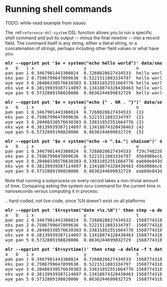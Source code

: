 <!---  PLEASE DO NOT EDIT DIRECTLY. EDIT THE .md.in FILE PLEASE. --->
# Running shell commands

TODO: while-read example from issues

The :ref:`reference-dsl-system` DSL function allows you to run a specific shell command and put its output -- minus the final newline -- into a record field. The command itself is any string, either a literal string, or a concatenation of strings, perhaps including other field values or what have you.

<pre>
<b>mlr --opprint put '$o = system("echo hello world")' data/small</b>
a   b   i x                   y                   o
pan pan 1 0.3467901443380824  0.7268028627434533  hello world
eks pan 2 0.7586799647899636  0.5221511083334797  hello world
wye wye 3 0.20460330576630303 0.33831852551664776 hello world
eks wye 4 0.38139939387114097 0.13418874328430463 hello world
wye pan 5 0.5732889198020006  0.8636244699032729  hello world
</pre>

<pre>
<b>mlr --opprint put '$o = system("echo {" . NR . "}")' data/small</b>
a   b   i x                   y                   o
pan pan 1 0.3467901443380824  0.7268028627434533  {1}
eks pan 2 0.7586799647899636  0.5221511083334797  {2}
wye wye 3 0.20460330576630303 0.33831852551664776 {3}
eks wye 4 0.38139939387114097 0.13418874328430463 {4}
wye pan 5 0.5732889198020006  0.8636244699032729  {5}
</pre>

<pre>
<b>mlr --opprint put '$o = system("echo -n ".$a."| sha1sum")' data/small</b>
a   b   i x                   y                   o
pan pan 1 0.3467901443380824  0.7268028627434533  f29c748220331c273ef16d5115f6ecd799947f13  -
eks pan 2 0.7586799647899636  0.5221511083334797  456d988ecb3bf1b75f057fc6e9fe70db464e9388  -
wye wye 3 0.20460330576630303 0.33831852551664776 eab0de043d67f441c7fd1e335f0ca38708e6ebf7  -
eks wye 4 0.38139939387114097 0.13418874328430463 456d988ecb3bf1b75f057fc6e9fe70db464e9388  -
wye pan 5 0.5732889198020006  0.8636244699032729  eab0de043d67f441c7fd1e335f0ca38708e6ebf7  -
</pre>

Note that running a subprocess on every record takes a non-trivial amount of time. Comparing asking the system ``date`` command for the current time in nanoseconds versus computing it in process:

..
    hard-coded, not live-code, since %N doesn't exist on all platforms

<pre>
<b>mlr --opprint put '$t=system("date +%s.%N")' then step -a delta -f t data/small</b>
a   b   i x                   y                   t                    t_delta
pan pan 1 0.3467901443380824  0.7268028627434533  1568774318.513903817 0
eks pan 2 0.7586799647899636  0.5221511083334797  1568774318.514722876 0.000819
wye wye 3 0.20460330576630303 0.33831852551664776 1568774318.515618046 0.000895
eks wye 4 0.38139939387114097 0.13418874328430463 1568774318.516547441 0.000929
wye pan 5 0.5732889198020006  0.8636244699032729  1568774318.517518828 0.000971
</pre>

<pre>
<b>mlr --opprint put '$t=systime()' then step -a delta -f t data/small</b>
a   b   i x                   y                   t                 t_delta
pan pan 1 0.3467901443380824  0.7268028627434533  1568774318.518699 0
eks pan 2 0.7586799647899636  0.5221511083334797  1568774318.518717 0.000018
wye wye 3 0.20460330576630303 0.33831852551664776 1568774318.518723 0.000006
eks wye 4 0.38139939387114097 0.13418874328430463 1568774318.518727 0.000004
wye pan 5 0.5732889198020006  0.8636244699032729  1568774318.518730 0.000003
</pre>
